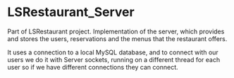 # LSRestaurant_Server
Part of LSRestaurant project. Implementation of the server, which provides and stores the users, reservations and the menus that the restaurant offers.

It uses a connection to a local MySQL database, and to connect with our users we do it with Server sockets, running on a different thread for each user so if we have different connections they can connect.

